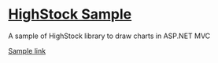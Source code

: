 # [HighStock Sample](https://www.nuget.org/packages/DotNet.Highstock)

A sample of HighStock library to draw charts in ASP.NET MVC


[Sample link](http://bpi-chart.bgc-e.com/)